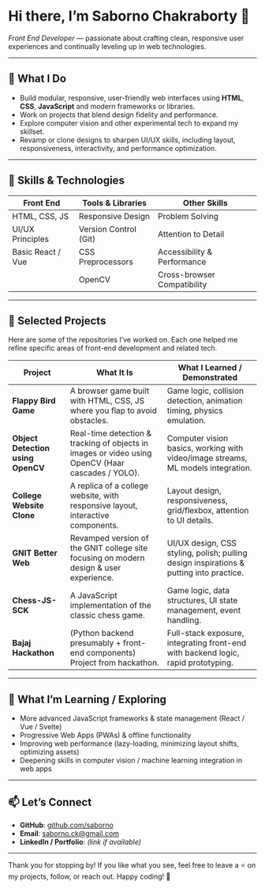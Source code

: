 <!--
  📘 GitHub Profile README for Saborno Chakraborty (saborno / Sabo_30)
-->

# Hi there, I’m **Saborno Chakraborty** 👋  
*Front End Developer* — passionate about crafting clean, responsive user experiences and continually leveling up in web technologies.  

---

## 🚀 What I Do

- Build modular, responsive, user-friendly web interfaces using **HTML**, **CSS**, **JavaScript** and modern frameworks or libraries.  
- Work on projects that blend design fidelity and performance.  
- Explore computer vision and other experimental tech to expand my skillset.  
- Revamp or clone designs to sharpen UI/UX skills, including layout, responsiveness, interactivity, and performance optimization.

---

## 🔧 Skills & Technologies

| Front End         | Tools & Libraries         | Other Skills                     |
|-------------------|---------------------------|-----------------------------------|
| HTML, CSS, JS     | Responsive Design         | Problem Solving                  |
| UI/UX Principles  | Version Control (Git)     | Attention to Detail              |
| Basic React / Vue | CSS Preprocessors         | Accessibility & Performance       |
|                   | OpenCV                    | Cross-browser Compatibility       |

---

## 📂 Selected Projects

Here are some of the repositories I’ve worked on. Each one helped me refine specific areas of front-end development and related tech.

| Project | What It Is | What I Learned / Demonstrated |
|--------|-------------|-------------------------------|
| **Flappy Bird Game** | A browser game built with HTML, CSS, JS where you flap to avoid obstacles. | Game logic, collision detection, animation timing, physics emulation. |
| **Object Detection using OpenCV** | Real-time detection & tracking of objects in images or video using OpenCV (Haar cascades / YOLO). | Computer vision basics, working with video/image streams, ML models integration. |
| **College Website Clone** | A replica of a college website, with responsive layout, interactive components. | Layout design, responsiveness, grid/flexbox, attention to UI details. |
| **GNIT Better Web** | Revamped version of the GNIT college site focusing on modern design & user experience. | UI/UX design, CSS styling, polish; pulling design inspirations & putting into practice. |
| **Chess-JS-SCK** | A JavaScript implementation of the classic chess game. | Game logic, data structures, UI state management, event handling. |
| **Bajaj Hackathon** | (Python backend presumably + front-end components) Project from hackathon. | Full-stack exposure, integrating front-end with backend logic, rapid prototyping. |

---

## 🌱 What I’m Learning / Exploring

- More advanced JavaScript frameworks & state management (React / Vue / Svelte)  
- Progressive Web Apps (PWAs) & offline functionality  
- Improving web performance (lazy-loading, minimizing layout shifts, optimizing assets)  
- Deepening skills in computer vision / machine learning integration in web apps  

---

## 📫 Let’s Connect

- **GitHub**: [github.com/saborno](https://github.com/saborno)  
- **Email**: saborno.ck@gmail.com  
- **LinkedIn / Portfolio**: *(link if available)*  

---

Thank you for stopping by! If you like what you see, feel free to leave a ⭐ on my projects, follow, or reach out. Happy coding! 🚀
